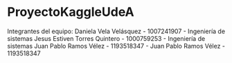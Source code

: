 # ProyectoKaggleUdeA
Integrantes del equipo:
Daniela Vela Velásquez - 1007241907 - Ingeniería de sistemas
Jesus Estiven Torres Quintero - 1000759253 - Ingeniería de sistemas
Juan Pablo Ramos Vélez - 1193518347 - Juan Pablo Ramos Vélez - 1193518347